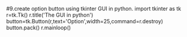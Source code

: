 #9.create option button using tkinter GUI in python.
import tkinter as tk
r=tk.Tk()
r.title('The GUI in python')
button=tk.Button(r,text='Option',width=25,command=r.destroy)
button.pack()
r.mainloop()
